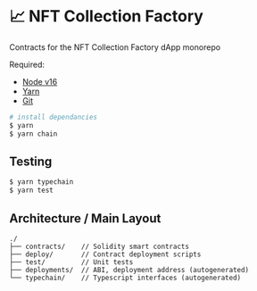 # 📈 NFT Collection Factory

Contracts for the NFT Collection Factory dApp monorepo

Required:

- [Node v16](https://nodejs.org/download/release/latest-v16.x/)
- [Yarn](https://classic.yarnpkg.com/en/docs/install/)
- [Git](https://git-scm.com/downloads)

```bash
# install dependancies
$ yarn
$ yarn chain
```
## Testing

```bash
$ yarn typechain
$ yarn test
```

## Architecture / Main Layout

```
./
├── contracts/    // Solidity smart contracts
├── deploy/       // Contract deployment scripts
├── test/         // Unit tests
├── deployments/  // ABI, deployment address (autogenerated)
└── typechain/    // Typescript interfaces (autogenerated)
```
